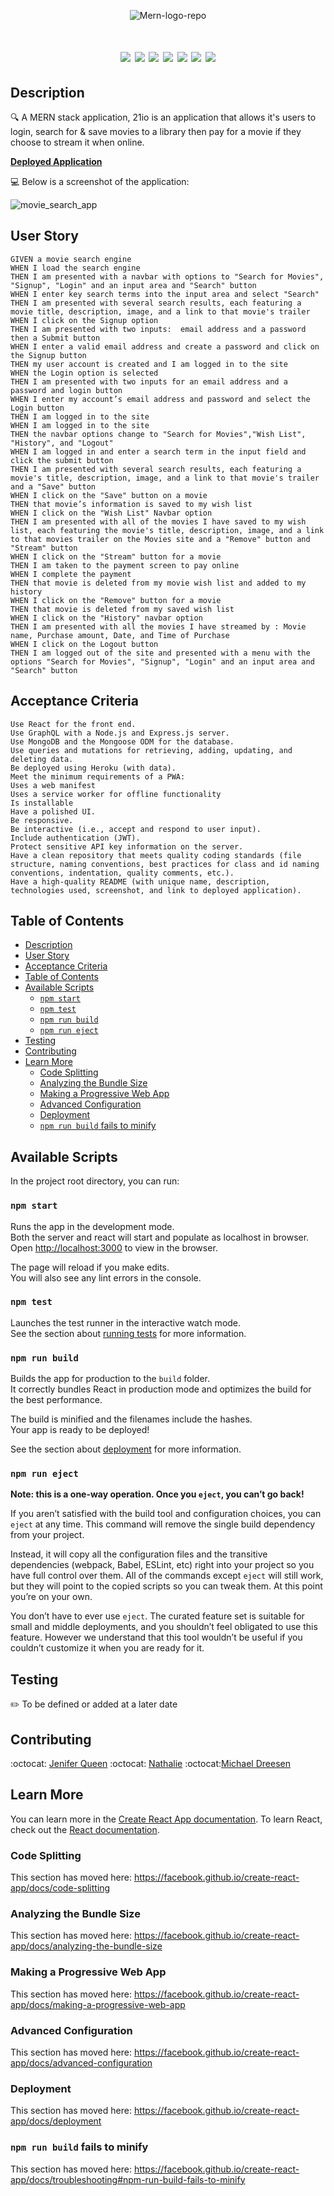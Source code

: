 <p align="center"> 
  <img src="https://i.ibb.co/T1B2pf5/Mern-logo-repo.png" alt="Mern-logo-repo">
</p>

<h1 align="center" 21io</h1>
  
<p align="center">
    <img src="https://img.shields.io/badge/javascript-red" />
    <img src="https://img.shields.io/badge/mongoDB-orange" />
    <img src="https://img.shields.io/badge/express-yellow" />
    <img src="https://img.shields.io/badge/react-purple" />
    <img src="https://img.shields.io/badge/node-blue" />
    <img src="https://img.shields.io/badge/graphQL-green" />
    <img src="https://img.shields.io/badge/apollo-white" />
</p>
   
## Description

🔍 A MERN stack application, 21io is an application that allows it's users to login, search for & save movies to a library then pay for a movie if they choose to stream it when online.

**[Deployed Application](https://________herokuapp.com/)**
  
💻 Below is a screenshot of the application:
  
![movie_search_app](____________)

## User Story

```
GIVEN a movie search engine
WHEN I load the search engine
THEN I am presented with a navbar with options to "Search for Movies", "Signup", "Login" and an input area and "Search" button
WHEN I enter key search terms into the input area and select "Search" 
THEN I am presented with several search results, each featuring a movie title, description, image, and a link to that movie's trailer
WHEN I click on the Signup option
THEN I am presented with two inputs:  email address and a password then a Submit button
WHEN I enter a valid email address and create a password and click on the Signup button
THEN my user account is created and I am logged in to the site
WHEN the Login option is selected
THEN I am presented with two inputs for an email address and a password and login button
WHEN I enter my account’s email address and password and select the Login button
THEN I am logged in to the site
WHEN I am logged in to the site
THEN the navbar options change to "Search for Movies","Wish List", "History", and "Logout"
WHEN I am logged in and enter a search term in the input field and click the submit button
THEN I am presented with several search results, each featuring a movie's title, description, image, and a link to that movie's trailer and a "Save" button
WHEN I click on the "Save" button on a movie
THEN that movie’s information is saved to my wish list 
WHEN I click on the "Wish List" Navbar option
THEN I am presented with all of the movies I have saved to my wish list, each featuring the movie's title, description, image, and a link to that movies trailer on the Movies site and a "Remove" button and "Stream" button
WHEN I click on the "Stream" button for a movie
THEN I am taken to the payment screen to pay online
WHEN I complete the payment 
THEN that movie is deleted from my movie wish list and added to my history
WHEN I click on the "Remove" button for a movie
THEN that movie is deleted from my saved wish list
WHEN I click on the "History" navbar option
THEN I am presented with all the movies I have streamed by : Movie name, Purchase amount, Date, and Time of Purchase
WHEN I click on the Logout button
THEN I am logged out of the site and presented with a menu with the options "Search for Movies", "Signup", "Login" and an input area and "Search" button

```

## Acceptance Criteria

```
Use React for the front end.
Use GraphQL with a Node.js and Express.js server.
Use MongoDB and the Mongoose ODM for the database.
Use queries and mutations for retrieving, adding, updating, and deleting data.
Be deployed using Heroku (with data).
Meet the minimum requirements of a PWA:
Uses a web manifest
Uses a service worker for offline functionality
Is installable
Have a polished UI.
Be responsive.
Be interactive (i.e., accept and respond to user input).
Include authentication (JWT).
Protect sensitive API key information on the server.
Have a clean repository that meets quality coding standards (file structure, naming conventions, best practices for class and id naming conventions, indentation, quality comments, etc.).
Have a high-quality README (with unique name, description, technologies used, screenshot, and link to deployed application).
```
   
## Table of Contents
- [Description](#description)
- [User Story](#user-story)
- [Acceptance Criteria](#acceptance-criteria)
- [Table of Contents](#table-of-contents)
- [Available Scripts](#available-scripts)
  - [`npm start`](#npm-start)
  - [`npm test`](#npm-test)
  - [`npm run build`](#npm-run-build)
  - [`npm run eject`](#npm-run-eject)
- [Testing](#testing)
- [Contributing](#contributing)
- [Learn More](#learn-more)
  - [Code Splitting](#code-splitting)
  - [Analyzing the Bundle Size](#analyzing-the-bundle-size)
  - [Making a Progressive Web App](#making-a-progressive-web-app)
  - [Advanced Configuration](#advanced-configuration)
  - [Deployment](#deployment)
  - [`npm run build` fails to minify](#npm-run-build-fails-to-minify)

## Available Scripts

In the project root directory, you can run:

### `npm start`

Runs the app in the development mode.<br />
Both the server and react will start and populate as localhost in browser.
Open [http://localhost:3000](http://localhost:3000) to view in the browser.

The page will reload if you make edits.<br />
You will also see any lint errors in the console.

### `npm test`

Launches the test runner in the interactive watch mode.<br />
See the section about [running tests](https://facebook.github.io/create-react-app/docs/running-tests) for more information.

### `npm run build`

Builds the app for production to the `build` folder.<br />
It correctly bundles React in production mode and optimizes the build for the best performance.

The build is minified and the filenames include the hashes.<br />
Your app is ready to be deployed!

See the section about [deployment](https://facebook.github.io/create-react-app/docs/deployment) for more information.

### `npm run eject`

**Note: this is a one-way operation. Once you `eject`, you can’t go back!**

If you aren’t satisfied with the build tool and configuration choices, you can `eject` at any time. This command will remove the single build dependency from your project.

Instead, it will copy all the configuration files and the transitive dependencies (webpack, Babel, ESLint, etc) right into your project so you have full control over them. All of the commands except `eject` will still work, but they will point to the copied scripts so you can tweak them. At this point you’re on your own.

You don’t have to ever use `eject`. The curated feature set is suitable for small and middle deployments, and you shouldn’t feel obligated to use this feature. However we understand that this tool wouldn’t be useful if you couldn’t customize it when you are ready for it.

## Testing
✏️ To be defined or added at a later date

## Contributing
:octocat: [Jenifer Queen](https://github.com/queen-stack)
:octocat: [Nathalie](https://github.com/natswatch)
:octocat:[Michael Dreesen](https://github.com/mdreesen)


## Learn More

You can learn more in the [Create React App documentation](https://facebook.github.io/create-react-app/docs/getting-started).
To learn React, check out the [React documentation](https://reactjs.org/).

### Code Splitting

This section has moved here: https://facebook.github.io/create-react-app/docs/code-splitting

### Analyzing the Bundle Size

This section has moved here: https://facebook.github.io/create-react-app/docs/analyzing-the-bundle-size

### Making a Progressive Web App

This section has moved here: https://facebook.github.io/create-react-app/docs/making-a-progressive-web-app

### Advanced Configuration

This section has moved here: https://facebook.github.io/create-react-app/docs/advanced-configuration

### Deployment

This section has moved here: https://facebook.github.io/create-react-app/docs/deployment

### `npm run build` fails to minify

This section has moved here: https://facebook.github.io/create-react-app/docs/troubleshooting#npm-run-build-fails-to-minify


